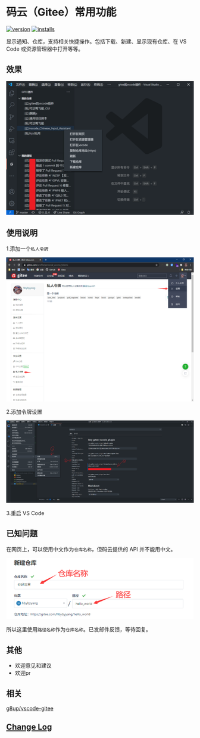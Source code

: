 # 码云（Gitee）常用功能

[![version](https://vsmarketplacebadge.apphb.com/version/hbybyyang.gitee-vscode-plugin.svg?style=flat-square)](https://marketplace.visualstudio.com/items?itemName=hbybyyang.gitee-vscode-plugin)
[![installs](https://vsmarketplacebadge.apphb.com/installs/hbybyyang.gitee-vscode-plugin.svg?style=flat-square)](https://marketplace.visualstudio.com/items?itemName=hbybyyang.gitee-vscode-plugin)

显示通知、仓库，支持相关快捷操作。包括下载、新建、显示现有仓库、在 VS Code 或资源管理器中打开等等。

## 效果

![效果图](doc/效果图.png)

## 使用说明

1.添加一个`私人令牌`

![使用1](doc/使用1.png)

2.添加令牌设置

![使用2](doc/使用2.png)

3.重启 VS Code

## 已知问题

在网页上，可以使用中文作为`仓库名称`，但码云提供的 API 并不能用中文。

![仓库和路径](doc/仓库和路径.png)

所以这里使用`路径名称`作为`仓库名称`。已发邮件反馈，等待回复。

## 其他

- 欢迎意见和建议
- 欢迎pr

## 相关

[g8up/vscode-gitee](https://gitee.com/g8up/vscode-gitee)

## [Change Log](https://gitee.com/hbybyyang/gitee_vscode_plugin/blob/master/CHANGELOG.md)
